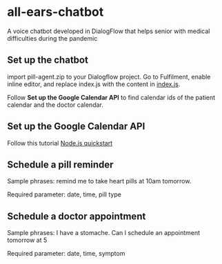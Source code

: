 # all-ears-chatbot
A voice chatbot developed in DialogFlow that helps senior with medical difficulties during the pandemic

## Set up the chatbot
import pill-agent.zip to your Dialogflow project. Go to Fulfilment, enable inline editor, and replace index.js with the content in [index.js](index.js).

Follow **Set up the Google Calendar API** to find calendar ids of the patient calendar and the doctor calendar.

## Set up the Google Calendar API
Follow this tutorial [Node.js quickstart](https://developers.google.com/calendar/api/quickstart/nodejs)

## Schedule a pill reminder
Sample phrases: remind me to take heart pills at 10am tomorrow.

Required parameter: date, time, pill type

## Schedule a doctor appointment
Sample phrases: I have a stomache. Can I schedule an appointment tomorrow at 5

Required parameter: date, time, symptom